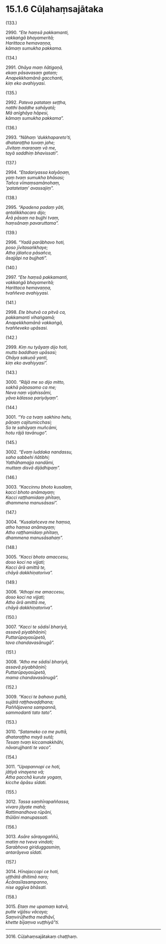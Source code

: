 

# 15.1.6 Cūḷahaṃsajātaka




(133.)

2990\. _“Ete haṃsā pakkamanti,_  
_vakkaṅgā bhayameritā;_  
_Harittaca hemavaṇṇa,_  
_kāmaṃ sumukha pakkama._  


(134.)

2991\. _Ohāya maṃ ñātigaṇā,_  
_ekaṃ pāsavasaṃ gataṃ;_  
_Anapekkhamānā gacchanti,_  
_kiṃ eko avahiyyasi._  


(135.)

2992\. _Pateva patataṃ seṭṭha,_  
_natthi baddhe sahāyatā;_  
_Mā anīghāya hāpesi,_  
_kāmaṃ sumukha pakkama”._  


(136.)

2993\. _“Nāhaṃ ‘dukkhapareto’ti,_  
_dhataraṭṭha tuvaṃ jahe;_  
_Jīvitaṃ maraṇaṃ vā me,_  
_tayā saddhiṃ bhavissati”._  


(137.)

2994\. _“Etadariyassa kalyāṇaṃ,_  
_yaṃ tvaṃ sumukha bhāsasi;_  
_Tañca vīmaṃsamānohaṃ,_  
_‘patatetaṃ’ avassajiṃ”._  


(138.)

2995\. _“Apadena padaṃ yāti,_  
_antalikkhacaro dijo;_  
_Ārā pāsaṃ na bujjhi tvaṃ,_  
_haṃsānaṃ pavaruttama”._  


(139.)

2996\. _“Yadā parābhavo hoti,_  
_poso jīvitasaṅkhaye;_  
_Atha jālañca pāsañca,_  
_āsajjāpi na bujjhati”._  


(140.)

2997\. _“Ete haṃsā pakkamanti,_  
_vakkaṅgā bhayameritā;_  
_Harittaca hemavaṇṇa,_  
_tvaññeva avahiyyasi._  


(141.)

2998\. _Ete bhutvā ca pitvā ca,_  
_pakkamanti vihaṅgamā;_  
_Anapekkhamānā vakkaṅgā,_  
_tvaññeveko upāsasi._  


(142.)

2999\. _Kiṃ nu tyāyaṃ dijo hoti,_  
_mutto baddhaṃ upāsasi;_  
_Ohāya sakuṇā yanti,_  
_kiṃ eko avahiyyasi”._  


(143.)

3000\. _“Rājā me so dijo mitto,_  
_sakhā pāṇasamo ca me;_  
_Neva naṃ vijahissāmi,_  
_yāva kālassa pariyāyaṃ”._  


(144.)

3001\. _“Yo ca tvaṃ sakhino hetu,_  
_pāṇaṃ cajitumicchasi;_  
_So te sahāyaṃ muñcāmi,_  
_hotu rājā tavānugo”._  


(145.)

3002\. _“Evaṃ luddaka nandassu,_  
_saha sabbehi ñātibhi;_  
_Yathāhamajja nandāmi,_  
_muttaṃ disvā dijādhipaṃ”._  


(146.)

3003\. _“Kaccinnu bhoto kusalaṃ,_  
_kacci bhoto anāmayaṃ;_  
_Kacci raṭṭhamidaṃ phītaṃ,_  
_dhammena manusāsasi”._  


(147.)

3004\. _“Kusalañceva me haṃsa,_  
_atho haṃsa anāmayaṃ;_  
_Atho raṭṭhamidaṃ phītaṃ,_  
_dhammena manusāsahaṃ”._  


(148.)

3005\. _“Kacci bhoto amaccesu,_  
_doso koci na vijjati;_  
_Kacci ārā amittā te,_  
_chāyā dakkhiṇatoriva”._  


(149.)

3006\. _“Athopi me amaccesu,_  
_doso koci na vijjati;_  
_Atho ārā amittā me,_  
_chāyā dakkhiṇatoriva”._  


(150.)

3007\. _“Kacci te sādisī bhariyā,_  
_assavā piyabhāṇinī;_  
_Puttarūpayasūpetā,_  
_tava chandavasānugā”._  


(151.)

3008\. _“Atho me sādisī bhariyā,_  
_assavā piyabhāṇinī;_  
_Puttarūpayasūpetā,_  
_mama chandavasānugā”._  


(152.)

3009\. _“Kacci te bahavo puttā,_  
_sujātā raṭṭhavaḍḍhana;_  
_Paññājavena sampannā,_  
_sammodanti tato tato”._  


(153.)

3010\. _“Satameko ca me puttā,_  
_dhataraṭṭha mayā sutā;_  
_Tesaṃ tvaṃ kiccamakkhāhi,_  
_nāvarujjhanti te vaco”._  


(154.)

3011\. _“Upapannopi ce hoti,_  
_jātiyā vinayena vā;_  
_Atha pacchā kurute yogaṃ,_  
_kicche āpāsu sīdati._  


(155.)

3012\. _Tassa saṃhīrapaññassa,_  
_vivaro jāyate mahā;_  
_Rattimandhova rūpāni,_  
_thūlāni manupassati._  


(156.)

3013\. _Asāre sārayogaññū,_  
_matiṃ na tveva vindati;_  
_Sarabhova giriduggasmiṃ,_  
_antarāyeva sīdati._  


(157.)

3014\. _Hīnajaccopi ce hoti,_  
_uṭṭhātā dhitimā naro;_  
_Ācārasīlasampanno,_  
_nise aggīva bhāsati._  


(158.)

3015\. _Etaṃ me upamaṃ katvā,_  
_putte vijjāsu vācaya;_  
_Saṃvirūḷhetha medhāvī,_  
_khette bījaṃva vuṭṭhiyā”ti._  


---

3016\. Cūḷahaṃsajātakaṃ chaṭṭhaṃ.





